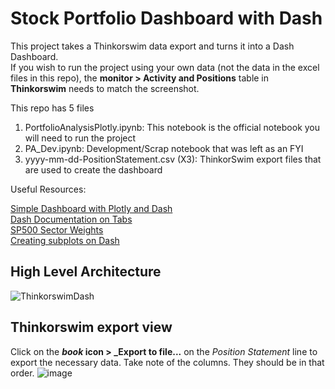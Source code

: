 # Stock Portfolio Dashboard with Dash

This project takes a Thinkorswim data export and turns it into a Dash Dashboard. <br>
If you wish to run the project using your own data (not the data in the excel files in this repo), the **monitor > Activity and Positions** table in **Thinkorswim** needs to match the screenshot. <br>

This repo has 5 files
1. PortfolioAnalysisPlotly.ipynb: This notebook is the official notebook you will need to run the project
2. PA_Dev.ipynb: Development/Scrap notebook that was left as an FYI
3. yyyy-mm-dd-PositionStatement.csv (X3): ThinkorSwim export files that are used to create the dashboard

Useful Resources: 

[Simple Dashboard with Plotly and Dash](https://towardsdatascience.com/create-a-simple-dashboard-with-plotly-dash-8f385ba1dd6d) <br>
[Dash Documentation on Tabs](https://dash.plotly.com/dash-core-components/tabs) <br>
[SP500 Sector Weights](https://www.spglobal.com/spdji/en/indices/equity/sp-500/#data)  <br>
[Creating subplots on Dash](https://community.plotly.com/t/solved-how-to-create-subplots-using-plotly-express/52418)


## High Level Architecture
![ThinkorswimDash](https://user-images.githubusercontent.com/53913862/204049273-37558f92-8aae-42ab-b0f7-6723bf23f690.png)

## Thinkorswim export view
Click on the **_book_ icon > _Export to file...** on the _Position Statement_ line to export the necessary data. Take note of the columns. They should be in that order. 
![image](https://user-images.githubusercontent.com/53913862/204095032-0433164b-d7da-4645-b0f9-2a88f615fae7.png)


